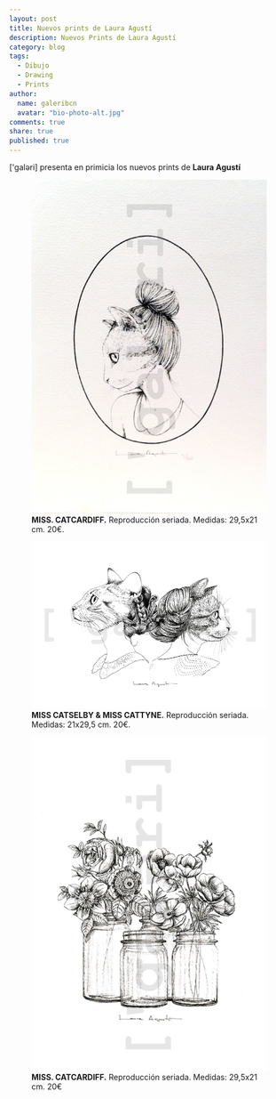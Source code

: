 ```yaml
---
layout: post
title: Nuevos prints de Laura Agustí
description: Nuevos Prints de Laura Agustí
category: blog
tags: 
  - Dibujo
  - Drawing
  - Prints
author: 
  name: galeribcn
  avatar: "bio-photo-alt.jpg"
comments: true
share: true
published: true
---
```

['galəri] presenta en primicia los nuevos prints de **Laura Agustí**

<div class="figure-group">
<figure>
	<a href="/images/Laura-Agusti/MISS.CATCARDIFF.jpg"><img src="/images/Laura-Agusti/MISS.CATCARDIFF.jpg" alt="Laura Agustí Ilustración"></a>
	<figcaption><b>MISS. CATCARDIFF.</b>
	Reproducción seriada. Medidas: 29,5x21 cm. 20€.
	</figcaption>
</figure>

<figure>
	<a href="/images/Laura-Agusti/MISS CATSELBY & MISS CATTYNE.jpg"><img src="/images/Laura-Agusti/MISS CATSELBY & MISS CATTYNE.jpg" alt="Laura Agustí Ilustración"></a>
	<figcaption><b>MISS CATSELBY & MISS CATTYNE.</b> 
	Reproducción seriada. Medidas: 21x29,5 cm. 20€.
	</figcaption>
</figure>

<figure>
	<a href="/images/Laura-Agusti/FLOWERS.jpg"><img src="/images/Laura-Agusti/FLOWERS.jpg" alt="Laura Agustí Ilustración"></a>
	<figcaption><b>MISS. CATCARDIFF.</b>
	Reproducción seriada. Medidas: 29,5x21 cm. 20€
	</figcaption>
</figure>
</div>

